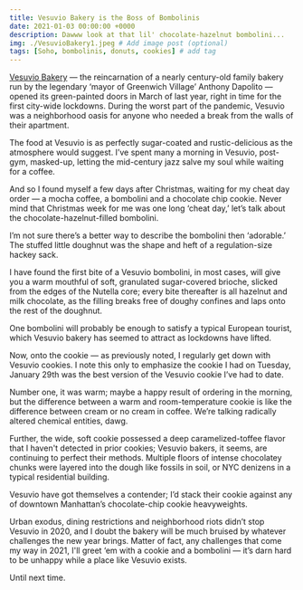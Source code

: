 ```yaml
---
title: Vesuvio Bakery is the Boss of Bombolinis
date: 2021-01-03 00:00:00 +0000
description: Dawww look at that lil' chocolate-hazelnut bombolini...
img: ./VesuvioBakery1.jpeg # Add image post (optional)
tags: [Soho, bombolinis, donuts, cookies] # add tag
---
```

<a href='https://www.vesuvio-bakery.com/' target='blank'>Vesuvio Bakery</a> — the reincarnation of a nearly century-old family bakery run by the legendary ‘mayor of Greenwich Village’ Anthony Dapolito — opened its green-painted doors in March of last year, right in time for the first city-wide lockdowns. During the worst part of the pandemic, Vesuvio was a neighborhood oasis for anyone who needed a break from the walls of their apartment.

The food at Vesuvio is as perfectly sugar-coated and rustic-delicious as the atmosphere would suggest. I’ve spent many a morning in Vesuvio, post-gym, masked-up, letting the mid-century jazz salve my soul while waiting for a coffee.

And so I found myself a few days after Christmas, waiting for my cheat day order — a mocha coffee, a bombolini and a chocolate chip cookie. Never mind that Christmas week for me was one long ‘cheat day,’ let’s talk about the chocolate-hazelnut-filled bombolini.

I’m not sure there’s a better way to describe the bombolini then ‘adorable.’ The stuffed little doughnut was the shape and heft of a regulation-size hackey sack.

I have found the first bite of a Vesuvio bombolini, in most cases, will give you a warm mouthful of soft, granulated sugar-covered brioche, slicked from the edges of the Nutella core; every bite thereafter is all hazelnut and milk chocolate, as the filling breaks free of doughy confines and laps onto the rest of the doughnut.

One bombolini will probably be enough to satisfy a typical European tourist, which Vesuvio bakery has seemed to attract as lockdowns have lifted.

Now, onto the cookie — as previously noted, I regularly get down with Vesuvio cookies. I note this only to emphasize the cookie I had on Tuesday, January 29th was the best version of the Vesuvio cookie I’ve had to date.

Number one, it was warm; maybe a happy result of ordering in the morning, but the difference between a warm and room-temperature cookie is like the difference between cream or no cream in coffee. We’re talking radically altered chemical entities, dawg.

Further, the wide, soft cookie possessed a deep caramelized-toffee flavor that I haven't detected in prior cookies; Vesuvio bakers, it seems, are continuing to perfect their methods. Multiple floors of intense chocolatey chunks were layered into the dough like fossils in soil, or NYC denizens in a typical residential building.

Vesuvio have got themselves a contender; I’d stack their cookie against any of downtown Manhattan’s chocolate-chip cookie heavyweights.

Urban exodus, dining restrictions and neighborhood riots didn’t stop Vesuvio in 2020, and I doubt the bakery will be much bruised by whatever challenges the new year brings. Matter of fact, any challenges that come my way in 2021, I'll greet ‘em with a cookie and a bombolini — it’s darn hard to be unhappy while a place like Vesuvio exists.

Until next time.